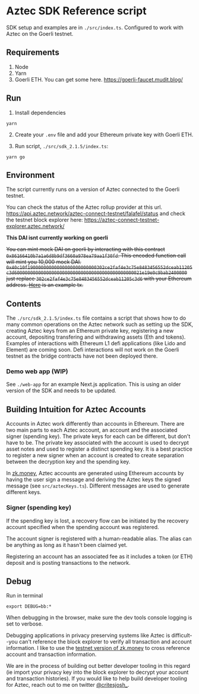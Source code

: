 # Aztec SDK Reference script

SDK setup and examples are in `./src/index.ts`. Configured to work with Aztec on the Goerli testnet.

## Requirements

1. Node
2. Yarn
3. Goerli ETH. You can get some here. https://goerli-faucet.mudit.blog/

## Run

1. Install dependencies

```shell
yarn
```

2. Create your `.env` file and add your Ethereum private key with Goerli ETH.

3. Run script, `./src/sdk_2.1.5/index.ts`:

```shell
yarn go
```

## Environment

The script currently runs on a version of Aztec connected to the Goerli testnet.

You can check the status of the Aztec rollup provider at this url. https://api.aztec.network/aztec-connect-testnet/falafel/status and check the testnet block explorer here: https://aztec-connect-testnet-explorer.aztec.network/

**This DAI isnt currently working on goerli**

~~You can mint mock DAI on goerli by interacting with this contract `0x86166410b7a1a6d8b9df3660a978ea79aa1f30fd`. This encoded function call will mint you 10,000 mock DAI. `0x40c10f19000000000000000000000000302ce2faf4e3c75e8483456552dceab11205c3d600000000000000000000000000000000000000000000021e19e0c9bab2400000` just replace `302ce2faf4e3c75e8483456552dceab11205c3d6` with your Ethereum address. [Here](https://goerli.etherscan.io/tx/0x13201e94ed14db1584b1cbc6f98eea1be903fda24c110cd9d1603e667d3293bb) is an example tx.~~

## Contents

The `./src/sdk_2.1.5/index.ts` file contains a script that shows how to do many common operations on the Aztec network such as setting up the SDK, creating Aztec keys from an Ethereum private key, registering a new account, depositing transfering and withdrawing assets (Eth and tokens). Examples of interactions with Ethereum L1 defi applications (like Lido and Element) are coming soon. Defi interactions will not work on the Goerli testnet as the bridge contracts have not been deployed there.

### Demo web app (WIP)

See `./web-app` for an example Next.js application. This is using an older version of the SDK and needs to be updated.

## Building Intuition for Aztec Accounts

Accounts in Aztec work differently than accounts in Ethereum. There are two main parts to each Aztec account, an account and the associated signer (spending key). The private keys for each can be different, but don't have to be. The private key associated with the account is used to decrypt asset notes and used to register a distinct spending key. It is a best practice to register a new signer when an account is created to create separation between the decryption key and the spending key.

In [zk.money](https://zk.money), Aztec accounts are generated using Ethereum accounts by having the user sign a message and deriving the Aztec keys the signed message (see `src/aztecKeys.ts`). Different messages are used to generate different keys.

### Signer (spending key)

If the spending key is lost, a recovery flow can be initiated by the recovery account specified when the spending account was registered.

The account signer is registered with a human-readable alias. The alias can be anything as long as it hasn't been claimed yet.

Registering an account has an associated fee as it includes a token (or ETH) deposit and is posting transactions to the network.

## Debug

Run in terminal

```shell
export DEBUG=bb:*
```

When debugging in the browser, make sure the dev tools console logging is set to verbose.

Debugging applications in privacy preserving systems like Aztec is difficult--you can't reference the block explorer to verify all transaction and account information. I like to use the [testnet version of zk.money](https://aztec-connect-testnet.zk.money/) to cross reference account and transaction information.

We are in the process of building out better developer tooling in this regard (ie import your privacy key into the block explorer to decrypt your account and transaction histories). If you would like to help build developer tooling for Aztec, reach out to me on twitter [@critesjosh_](https://twitter.com/critesjosh_).
